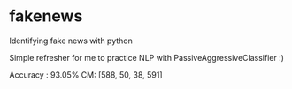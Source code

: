 # fakenews
Identifying fake news with python 


Simple refresher for me to practice NLP with PassiveAggressiveClassifier :) 

Accuracy : 93.05% 
CM: [588, 50, 38, 591]
